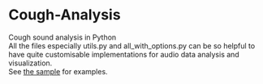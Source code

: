 # Cough-Analysis
Cough sound analysis in Python <br>
All the files especially utils.py and all_with_options.py can be so helpful to have quite customisable implementations for audio data analysis and visualization. <br>
See [the sample](sample.ipynb) for examples.
